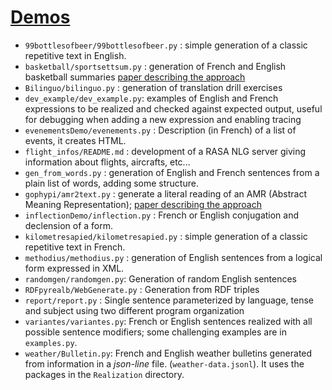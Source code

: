 # [Demos](https://github.com/lapalme/pyrealb/blob/main/README.md#demos)

- `99bottlesofbeer/99bottlesofbeer.py` : simple generation of a classic repetitive text in English.
- `basketball/sportsettsum.py` : generation of French and English basketball summaries [paper describing the approach](https://github.com/lapalme/pyrealb/blob/main/demos/basketball/docs/SportSettSum.md)
- `Bilinguo/bilinguo.py` : generation of translation drill exercises
- `dev_example/dev_example.py`: examples of English and French expressions to be realized and checked against expected output,
  useful for debugging when adding a new expression and enabling tracing
- `evenementsDemo/evenements.py` : Description (in French) of a list of events, it creates HTML.
- `flight_infos/README.md` : development of a RASA NLG server giving information about flights, aircrafts, etc...
- `gen_from_words.py` : generation of English and French sentences  from a plain list of words, adding some structure.
- `gophypi/amr2text.py` : generate a literal reading of an AMR (Abstract Meaning Representation); [paper describing the approach](https://github.com/lapalme/pyrealb/blob/main/gophypi/Doc/GoPhiPy.pdf)
- `inflectionDemo/inflection.py` : French or English conjugation and declension of a form.
- `kilometresapied/kilometresapied.py` : simple generation of a classic repetitive text in French.
- `methodius/methodius.py` : generation of English sentences from a logical form expressed in XML.
- `randomgen/randomgen.py`: Generation of random English sentences
- `RDFpyrealb/WebGenerate.py` : Generation from RDF triples
- `report/report.py` : Single sentence parameterized by language, tense and subject using two different program organization
- `variantes/variantes.py`: French or English sentences realized with all possible sentence modifiers; some challenging examples are in `examples.py`.
- `weather/Bulletin.py`: French and English weather bulletins generated from information in a *json-line* file. (`weather-data.jsonl`). It uses the packages in the `Realization` directory.